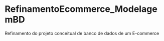 # RefinamentoEcommerce_ModelagemBD
Refinamento do projeto conceitual de banco de dados de um E-commerce
